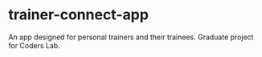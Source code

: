 # trainer-connect-app
An app designed for personal trainers and their trainees. Graduate project for Coders Lab.
